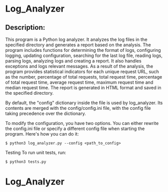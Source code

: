 # Log_Analyzer

## Description:

This program is a Python log analyzer. It analyzes the log files in the specified directory and generates a report based on the analysis. The program includes functions for determining the format of logs, configuring logging, updating configuration, searching for the last log file, reading logs, parsing logs, analyzing logs and creating a report. It also handles exceptions and logs relevant messages. As a result of the analysis, the program provides statistical indicators for each unique request URL, such as the number, percentage of total requests, total request time, percentage of total request time, average request time, maximum request time and median request time. The report is generated in HTML format and saved in the specified directory.

By default, the "config" dictionary inside the file is used by log_analyzer. Its contents are merged with the config/config.ini file, with the config file taking precedence over the dictionary.

To modify the configuration, you have two options. You can either rewrite the config.ini file or specify a different config file when starting the program. Here's how you can do it:

`$ python3 log_analyzer.py --config <path_to_config>`

Testing
To run unit tests, run:

`$ python3 tests.py`
# Log_Analyzer
